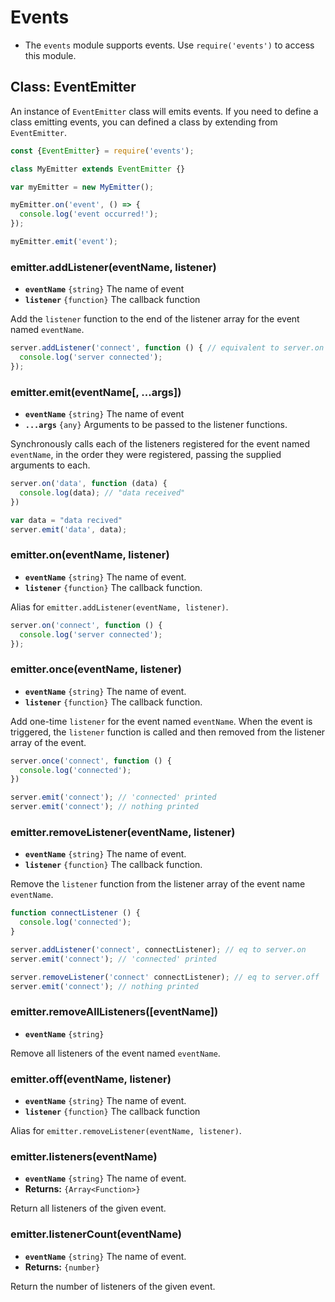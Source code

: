 # Events

* The `events` module supports events. Use `require('events')` to access this module.

## Class: EventEmitter

An instance of `EventEmitter` class will emits events. If you need to define a class emitting events, you can defined a class by extending from `EventEmitter`.

```javascript
const {EventEmitter} = require('events');

class MyEmitter extends EventEmitter {}

var myEmitter = new MyEmitter();

myEmitter.on('event', () => {
  console.log('event occurred!');
});

myEmitter.emit('event');
```

### emitter.addListener(eventName, listener)

* **`eventName`** `{string}` The name of event
* **`listener`** `{function}` The callback function

Add the `listener` function to the end of the listener array for the event named `eventName`.

```javascript
server.addListener('connect', function () { // equivalent to server.on
  console.log('server connected');
});
```

### emitter.emit(eventName\[, ...args])

* **`eventName`** `{string}` The name of event
* **`...args`** `{any}` Arguments to be passed to the listener functions.

Synchronously calls each of the listeners registered for the event named `eventName`, in the order they were registered, passing the supplied arguments to each.

```javascript
server.on('data', function (data) {
  console.log(data); // "data received"
})

var data = "data recived"
server.emit('data', data);
```

### emitter.on(eventName, listener)

* **`eventName`** `{string}` The name of event.
* **`listener`** `{function}` The callback function.

Alias for `emitter.addListener(eventName, listener)`.

```javascript
server.on('connect', function () {
  console.log('server connected');
});
```

### emitter.once(eventName, listener)

* **`eventName`** `{string}` The name of event.
* **`listener`** `{function}` The callback function.

Add one-time `listener` for the event named `eventName`. When the event is triggered, the `listener` function is called and then removed from the listener array of the event.

```javascript
server.once('connect', function () {
  console.log('connected');
})

server.emit('connect'); // 'connected' printed
server.emit('connect'); // nothing printed
```

### emitter.removeListener(eventName, listener)

* **`eventName`** `{string}` The name of event.
* **`listener`** `{function}` The callback function.

Remove the `listener` function from the listener array of the event name `eventName`.

```javascript
function connectListener () {
  console.log('connected');
}

server.addListener('connect', connectListener); // eq to server.on
server.emit('connect'); // 'connected' printed

server.removeListener('connect' connectListener); // eq to server.off
server.emit('connect'); // nothing printed
```

### emitter.removeAllListeners(\[eventName])

* **`eventName`** `{string}`

Remove all listeners of the event named `eventName`.&#x20;

### emitter.off(eventName, listener)

* **`eventName`** `{string}` The name of event.
* **`listener`** `{function}` The callback function

Alias for `emitter.removeListener(eventName, listener)`.

### emitter.listeners(eventName)

* **`eventName`** `{string}` The name of event.
* **Returns:** `{Array<Function>}`

Return all listeners of the given event.

### emitter.listenerCount(eventName)

* **`eventName`** `{string}` The name of event.
* **Returns:** `{number}`

Return the number of listeners of the given event.
